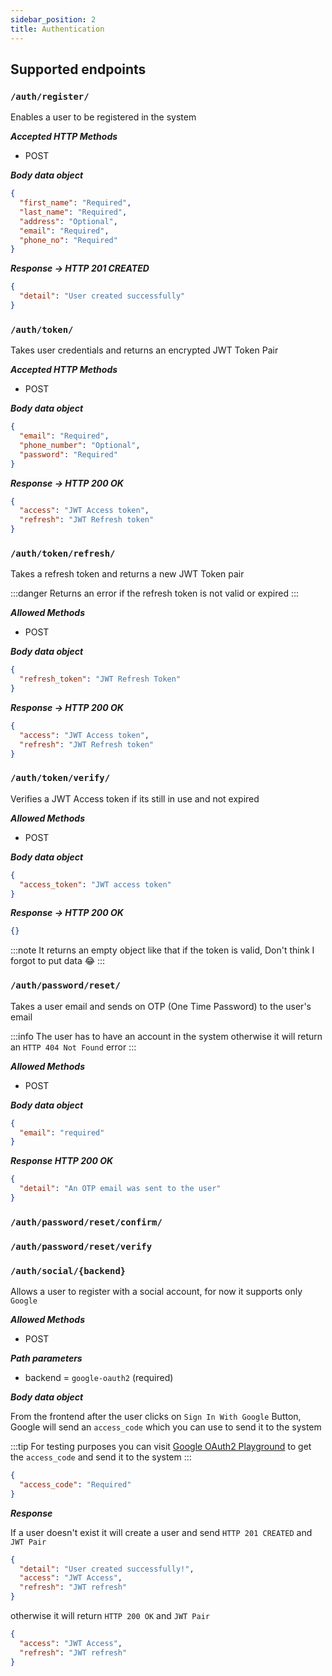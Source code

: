 ```yaml
---
sidebar_position: 2
title: Authentication
---
```


## **Supported endpoints**

### `/auth/register/`

Enables a user to be registered in the system

**_Accepted HTTP Methods_**

- POST

**_Body data object_**

```json
{
  "first_name": "Required",
  "last_name": "Required",
  "address": "Optional",
  "email": "Required",
  "phone_no": "Required"
}
```

**_Response -> HTTP 201 CREATED_**

```json
{
  "detail": "User created successfully"
}
```

### `/auth/token/`

Takes user credentials and returns an encrypted JWT Token Pair

**_Accepted HTTP Methods_**

- POST

**_Body data object_**

```json
{
  "email": "Required",
  "phone_number": "Optional",
  "password": "Required"
}
```

**_Response -> HTTP 200 OK_**

```json
{
  "access": "JWT Access token",
  "refresh": "JWT Refresh token"
}
```

### `/auth/token/refresh/`

Takes a refresh token and returns a new JWT Token pair

:::danger
Returns an error if the refresh token is not valid or expired
:::

**_Allowed Methods_**

- POST

**_Body data object_**

```json
{
  "refresh_token": "JWT Refresh Token"
}
```

**_Response -> HTTP 200 OK_**

```json
{
  "access": "JWT Access token",
  "refresh": "JWT Refresh token"
}
```

### `/auth/token/verify/`

Verifies a JWT Access token if its still in use and not expired

**_Allowed Methods_**

- POST

**_Body data object_**

```json
{
  "access_token": "JWT access token"
}
```

**_Response -> HTTP 200 OK_**

```json
{}
```

:::note
It returns an empty object like that if the token is valid, Don't think I forgot to put data 😂
:::

### `/auth/password/reset/`

Takes a user email and sends on OTP (One Time Password) to the user's email

:::info
The user has to have an account in the system otherwise it will return an `HTTP 404 Not Found` error
:::

**_Allowed Methods_**

- POST

**_Body data object_**

```json
{
  "email": "required"
}
```

**_Response HTTP 200 OK_**

```json
{
  "detail": "An OTP email was sent to the user"
}
```

### `/auth/password/reset/confirm/`

### `/auth/password/reset/verify`

### `/auth/social/{backend}`

Allows a user to register with a social account, for now it supports only `Google`

**_Allowed Methods_**

- POST

**_Path parameters_**

- backend = `google-oauth2` (required)

**_Body data object_**

From the frontend after the user clicks on `Sign In With Google` Button, Google will send an `access_code` which you can use to send it to the system

:::tip
For testing purposes you can visit [Google OAuth2 Playground](https://oauth2.google.com/playground) to get the `access_code` and send it to the system
:::

```json
{
  "access_code": "Required"
}
```

**_Response_**

If a user doesn't exist it will create a user and send `HTTP 201 CREATED` and `JWT Pair`

```json
{
  "detail": "User created successfully!",
  "access": "JWT Access",
  "refresh": "JWT refresh"
}
```

otherwise it will return `HTTP 200 OK` and `JWT Pair`

```json
{
  "access": "JWT Access",
  "refresh": "JWT refresh"
}
```
